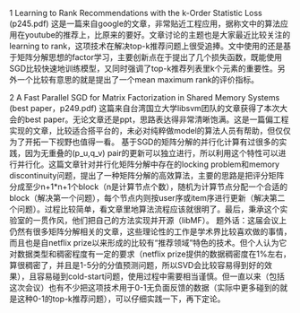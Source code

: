 1 Learning to Rank Recommendations with the k-Order Statistic Loss (p245.pdf)
这是一篇来自google的文章，非常贴近工程应用，据称文中的算法应用在youtube的推荐上，比原来的要好。文章讨论的主题也是大家最近比较关注的learning to rank，这项技术在解决top-k推荐问题上很受追捧。文中使用的还是基于矩阵分解思想的factor学习，主要创新点在于提出了几个损失函数，既能使用SGD比较快速地训练模型，又同时强调了top-k推荐列表里k个元素的重要性。另外一个比较有意思的就是提出了一个mean maximum rank的评价指标。

2 A Fast Parallel SGD for Matrix Factorization in Shared Memory Systems (best paper，p249.pdf)
这篇来自台湾国立大学libsvm团队的文章获得了本次大会的best paper。无论文章还是ppt，思路表达得非常清晰饱满。这是一篇偏工程实现的文章，比较适合搭平台的，未必对纯粹做model的算法人员有帮助，但仅仅为了开拓一下视野也值得一看。
基于SGD的矩阵分解的并行化计算有过很多的实践，因为无重叠的(p_u,q_v) pair的更新可以独立进行，所以利用这个特性可以进行并行化。这篇文章针对并行化矩阵分解中存在的locking problem和memory discontinuity问题，提出了一种矩阵分解的高效算法，主要的思路是把评分矩阵分成至少n+1*n+1个block（n是计算节点个数），随机为计算节点分配一个合适的block（解决第一个问题），每个节点内则按user序或item序进行更新（解决第二个问题）。过程比较简单，看文章里地算法流程应该就很明了。最后，秉承这个实验室的一贯作风，他们把自己的方法实现并开源（libMF）。
题外话：这届会议上仍然有很多矩阵分解相关的文章，这些理论性的工作是学术界比较喜欢做的事情，而且也是自netflix prize以来形成的比较有“推荐领域”特色的技术。但个人认为它对数据类型和稠密程度有一定的要求（netflix prize提供的数据稠密度在1%左右，算很稠密了，并且是1-5分的分值预测问题，所以SVD会比较容易得到好的效果），且容易碰到cold-start问题，使用过程中需要相当谨慎。但一直以来（包括这次会议）也有不少把这项技术用于0-1无负面反馈的数据（实际中更多碰到的就是这种0-1的top-k推荐问题），可以仔细实践一下，再下定论。
